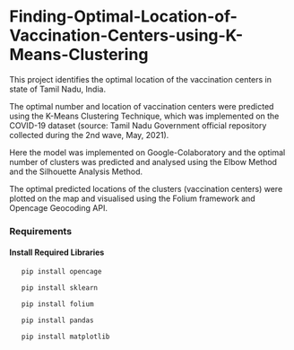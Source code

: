 # Finding-Optimal-Location-of-Vaccination-Centers-using-K-Means-Clustering


This project identifies the optimal location of the vaccination centers in state of Tamil Nadu, India.

The optimal number and location of vaccination centers were predicted using the K-Means Clustering Technique, which was implemented on the COVID-19 dataset (source: Tamil Nadu Government official repository collected during the 2nd wave, May, 2021).

Here the model was implemented on Google-Colaboratory and the optimal number of clusters was predicted and analysed using the Elbow Method and the Silhouette Analysis Method.

The optimal predicted locations of the clusters (vaccination centers) were plotted on the map and visualised using the Folium framework and Opencage Geocoding API.

### Requirements
#### Install Required Libraries
```bash
   pip install opencage
```
```bash
   pip install sklearn
```
```bash
   pip install folium
```
```bash
   pip install pandas
```
```bash
   pip install matplotlib
```
